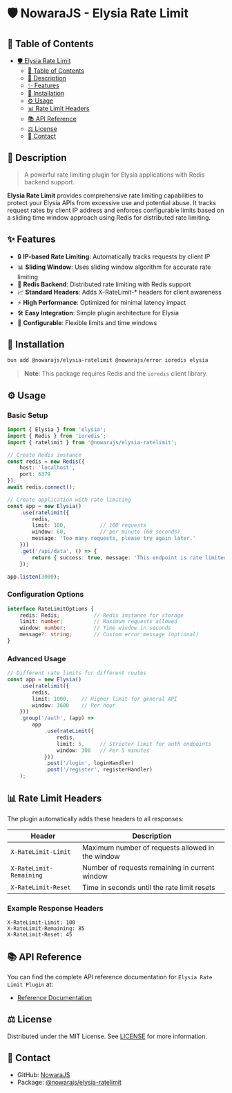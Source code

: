 # 🛡️ NowaraJS - Elysia Rate Limit

## 📌 Table of Contents

- [🛡️ Elysia Rate Limit](#-elysia-rate-limit)
	- [📌 Table of Contents](#-table-of-contents)
	- [📝 Description](#-description)
	- [✨ Features](#-features)
	- [🔧 Installation](#-installation)
	- [⚙️ Usage](#-usage)
	- [📊 Rate Limit Headers](#-rate-limit-headers)
	- [📚 API Reference](#-api-reference)
	- [⚖️ License](#-license)
	- [📧 Contact](#-contact)

## 📝 Description

> A powerful rate limiting plugin for Elysia applications with Redis backend support.

**Elysia Rate Limit** provides comprehensive rate limiting capabilities to protect your Elysia APIs from excessive use and potential abuse. It tracks request rates by client IP address and enforces configurable limits based on a sliding time window approach using Redis for distributed rate limiting.

## ✨ Features

- 🔒 **IP-based Rate Limiting**: Automatically tracks requests by client IP
- 📊 **Sliding Window**: Uses sliding window algorithm for accurate rate limiting
- 🚀 **Redis Backend**: Distributed rate limiting with Redis support
- 📈 **Standard Headers**: Adds X-RateLimit-* headers for client awareness
- ⚡ **High Performance**: Optimized for minimal latency impact
- 🛠️ **Easy Integration**: Simple plugin architecture for Elysia
- 🎯 **Configurable**: Flexible limits and time windows

## 🔧 Installation

```bash
bun add @nowarajs/elysia-ratelimit @nowarajs/error ioredis elysia
```

> **Note**: This package requires Redis and the `ioredis` client library.

## ⚙️ Usage

### Basic Setup

```ts
import { Elysia } from 'elysia';
import { Redis } from 'ioredis';
import { ratelimit } from '@nowarajs/elysia-ratelimit';

// Create Redis instance
const redis = new Redis({
	host: 'localhost',
	port: 6379
});
await redis.connect();

// Create application with rate limiting
const app = new Elysia()
	.use(ratelimit({
		redis,
		limit: 100,           // 100 requests
		window: 60,           // per minute (60 seconds)
		message: 'Too many requests, please try again later.'
	}))
	.get('/api/data', () => {
		return { success: true, message: 'This endpoint is rate limited' };
	});

app.listen(3000);
```

### Configuration Options

```ts
interface RateLimitOptions {
	redis: Redis;           // Redis instance for storage
	limit: number;          // Maximum requests allowed
	window: number;         // Time window in seconds
	message?: string;       // Custom error message (optional)
}
```

### Advanced Usage

```ts
// Different rate limits for different routes
const app = new Elysia()
	.use(ratelimit({
		redis,
		limit: 1000,    // Higher limit for general API
		window: 3600    // Per hour
	}))
	.group('/auth', (app) => 
		app
			.use(rateLimit({
				redis,
				limit: 5,     // Stricter limit for auth endpoints
				window: 300   // Per 5 minutes
			}))
			.post('/login', loginHandler)
			.post('/register', registerHandler)
	);
```

## 📊 Rate Limit Headers

The plugin automatically adds these headers to all responses:

| Header | Description |
|--------|-------------|
| `X-RateLimit-Limit` | Maximum number of requests allowed in the window |
| `X-RateLimit-Remaining` | Number of requests remaining in current window |
| `X-RateLimit-Reset` | Time in seconds until the rate limit resets |

### Example Response Headers

```
X-RateLimit-Limit: 100
X-RateLimit-Remaining: 85
X-RateLimit-Reset: 45
```

## 📚 API Reference

You can find the complete API reference documentation for `Elysia Rate Limit Plugin` at:

- [Reference Documentation](https://nowarajs.github.io/elysia-ratelimit/)

## ⚖️ License

Distributed under the MIT License. See [LICENSE](./LICENSE) for more information.

## 📧 Contact

- GitHub: [NowaraJS](https://github.com/NowaraJS)
- Package: [@nowarajs/elysia-ratelimit](https://www.npmjs.com/package/@nowarajs/elysia-ratelimit)
